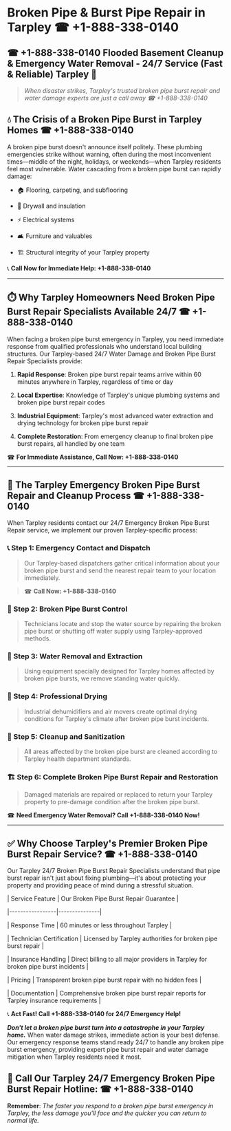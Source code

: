 # Broken Pipe & Burst Pipe Repair in Tarpley ☎ +1-888-338-0140  
## ☎ +1-888-338-0140 Flooded Basement Cleanup & Emergency Water Removal - 24/7 Service (Fast & Reliable) Tarpley 🚨  

> *When disaster strikes, Tarpley's trusted broken pipe burst repair and water damage experts are just a call away ☎ +1-888-338-0140*  

## 💧 The Crisis of a Broken Pipe Burst in Tarpley Homes ☎ +1-888-338-0140  

A broken pipe burst doesn't announce itself politely. These plumbing emergencies strike without warning, often during the most inconvenient times—middle of the night, holidays, or weekends—when Tarpley residents feel most vulnerable. Water cascading from a broken pipe burst can rapidly damage:  

* 🏠 Flooring, carpeting, and subflooring  
* 🧱 Drywall and insulation  
* ⚡ Electrical systems  
* 🛋️ Furniture and valuables  
* 🏗️ Structural integrity of your Tarpley property  

📞 **Call Now for Immediate Help: +1-888-338-0140**  

---  

## ⏱️ Why Tarpley Homeowners Need Broken Pipe Burst Repair Specialists Available 24/7 ☎ +1-888-338-0140  

When facing a broken pipe burst emergency in Tarpley, you need immediate response from qualified professionals who understand local building structures. Our Tarpley-based 24/7 Water Damage and Broken Pipe Burst Repair Specialists provide:  

1. **Rapid Response**: Broken pipe burst repair teams arrive within 60 minutes anywhere in Tarpley, regardless of time or day  
2. **Local Expertise**: Knowledge of Tarpley's unique plumbing systems and broken pipe burst repair codes  
3. **Industrial Equipment**: Tarpley's most advanced water extraction and drying technology for broken pipe burst repair  
4. **Complete Restoration**: From emergency cleanup to final broken pipe burst repairs, all handled by one team  

☎ **For Immediate Assistance, Call Now: +1-888-338-0140**  

---  

## 🔧 The Tarpley Emergency Broken Pipe Burst Repair and Cleanup Process ☎ +1-888-338-0140  

When Tarpley residents contact our 24/7 Emergency Broken Pipe Burst Repair service, we implement our proven Tarpley-specific process:  

### 📞 Step 1: Emergency Contact and Dispatch  
> Our Tarpley-based dispatchers gather critical information about your broken pipe burst and send the nearest repair team to your location immediately.  
> ☎ **Call Now: +1-888-338-0140**  

### 🚿 Step 2: Broken Pipe Burst Control  
> Technicians locate and stop the water source by repairing the broken pipe burst or shutting off water supply using Tarpley-approved methods.  

### 🌊 Step 3: Water Removal and Extraction  
> Using equipment specially designed for Tarpley homes affected by broken pipe bursts, we remove standing water quickly.  

### 💨 Step 4: Professional Drying  
> Industrial dehumidifiers and air movers create optimal drying conditions for Tarpley's climate after broken pipe burst incidents.  

### 🧼 Step 5: Cleanup and Sanitization  
> All areas affected by the broken pipe burst are cleaned according to Tarpley health department standards.  

### 🏗️ Step 6: Complete Broken Pipe Burst Repair and Restoration  
> Damaged materials are repaired or replaced to return your Tarpley property to pre-damage condition after the broken pipe burst.  

☎ **Need Emergency Water Removal? Call +1-888-338-0140 Now!**  

---  

## ✅ Why Choose Tarpley's Premier Broken Pipe Burst Repair Service? ☎ +1-888-338-0140  

Our Tarpley 24/7 Broken Pipe Burst Repair Specialists understand that pipe burst repair isn't just about fixing plumbing—it's about protecting your property and providing peace of mind during a stressful situation.  

| Service Feature | Our Broken Pipe Burst Repair Guarantee |  
|-----------------|---------------|  
| Response Time | 60 minutes or less throughout Tarpley |  
| Technician Certification | Licensed by Tarpley authorities for broken pipe burst repair |  
| Insurance Handling | Direct billing to all major providers in Tarpley for broken pipe burst incidents |  
| Pricing | Transparent broken pipe burst repair with no hidden fees |  
| Documentation | Comprehensive broken pipe burst repair reports for Tarpley insurance requirements |  

📞 **Act Fast! Call +1-888-338-0140 for 24/7 Emergency Help!**  

***Don't let a broken pipe burst turn into a catastrophe in your Tarpley home.*** When water damage strikes, immediate action is your best defense. Our emergency response teams stand ready 24/7 to handle any broken pipe burst emergency, providing expert pipe burst repair and water damage mitigation when Tarpley residents need it most.  

## 📱 Call Our Tarpley 24/7 Emergency Broken Pipe Burst Repair Hotline: ☎ +1-888-338-0140  

**Remember**: *The faster you respond to a broken pipe burst emergency in Tarpley, the less damage you'll face and the quicker you can return to normal life.*